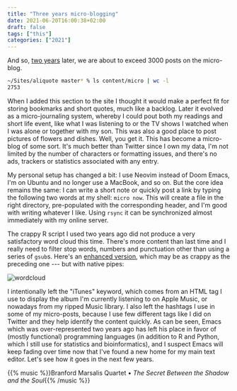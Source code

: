 ```yaml
---
title: "Three years micro-blogging"
date: 2021-06-20T16:00:38+02:00
draft: false
tags: ["this"]
categories: ["2021"]
---
```

And so, [two years](/post/one-year-micro-blogging/) later, we are about to exceed 3000 posts on the micro-blog.

```bash
~/Sites/aliquote master* % ls content/micro | wc -l
2753
```

When I added this section to the site I thought it would make a perfect fit for storing bookmarks and short quotes, much like a backlog. Later it evolved as a micro-journaling system, whereby I could pout both my readings and short life event, like what I was listening to or the TV shows I watched when I was alone or together with my son. This was also a good place to post pictures of flowers and dishes. Well, you get it. This has become a micro-blog of some sort. It's much better than Twitter since I own my data, I'm not limited by the number of characters or formatting issues, and there's no ads, trackers or statistics associated with any entry.

My personal setup has changed a bit: I use Neovim instead of Doom Emacs, I'm on Ubuntu and no longer use a MacBook, and so on. But the core idea remains the same: I can write a short note or quickly post a link by typing the following two words at my shell: `micro now`. This will create a file in the right directory, pre-populated with the corresponding header, and I'm good with writing whatever I like. Using `rsync` it can be synchronized almost immediately with my online server.

The crappy R script I used two years ago did not produce a very satisfactory word cloud this time. There's more content than last time and I really need to filter stop words, numbers and punctuation other than using a series of `gsub`s. Here's an [enhanced version](/pub/three-years-micro-blogging.r), which may be as crappy as the preceding one --- but with native pipes:

![wordcloud](/img/wc-micro-2.png)

I intentionally left the "iTunes" keyword, which comes from an HTML tag I use to display the album I'm currently listening to on Apple Music, or nowadays from my ripped Music library. I also left the hashtags I use in some of my micro-posts, because I use few different tags like I did on Twitter and they help identify the content quickly. As can be seen, Emacs which was over-represented two years ago has left his place in favor of (mostly functional) programming languages (in addition to R and Python, which I still use for statistics and bioinformatics), and I suspect Emacs will keep fading over time now that I've found a new home for my main text editor. Let's see how it goes in the next few years.

{{% music %}}Branford Marsalis Quartet • _The Secret Between the Shadow and the Soul_{{% /music %}}
